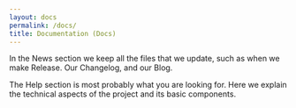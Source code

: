 ```yaml
---
layout: docs
permalink: /docs/
title: Documentation (Docs)
---
```



In the News section we keep all the files that we update, such as when we make Release. Our Changelog, and our Blog.

The Help section is most probably what you are looking for. Here we explain the technical aspects of the project and its basic components.
